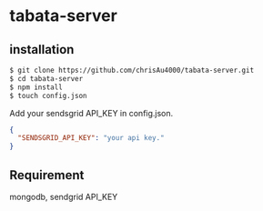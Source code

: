 # tabata-server

## installation
```bash
$ git clone https://github.com/chrisAu4000/tabata-server.git 
$ cd tabata-server
$ npm install
$ touch config.json
```

Add your sendsgrid API_KEY in config.json.
```json
{
  "SENDSGRID_API_KEY": "your api key."
}
```
## Requirement
mongodb, sendgrid API_KEY

